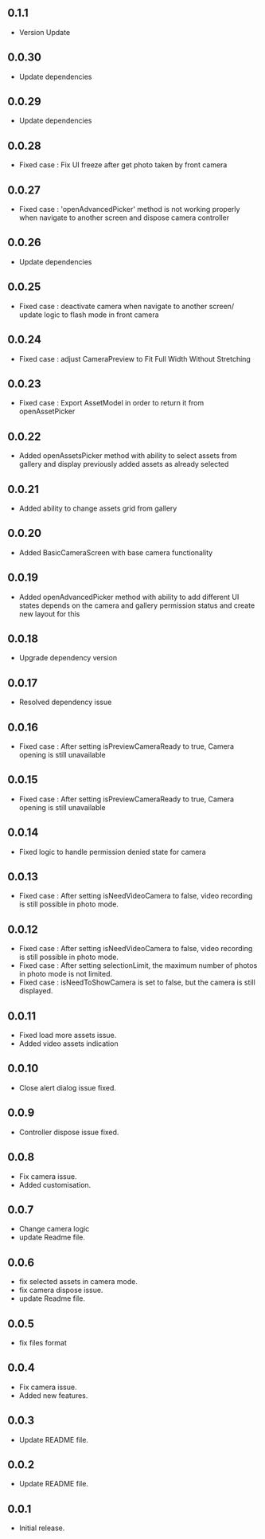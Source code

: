 
## 0.1.1
- Version Update

## 0.0.30
- Update dependencies

## 0.0.29
- Update dependencies

## 0.0.28
- Fixed case : Fix UI freeze after get photo taken by front camera

## 0.0.27
- Fixed case : 'openAdvancedPicker' method is not working properly when navigate to another screen and dispose camera controller

## 0.0.26
- Update dependencies

## 0.0.25
- Fixed case : deactivate camera when navigate to another screen/ update logic to flash mode in front camera

## 0.0.24
- Fixed case : adjust CameraPreview to Fit Full Width Without Stretching

## 0.0.23
- Fixed case : Export AssetModel in order to return it from openAssetPicker

## 0.0.22
- Added openAssetsPicker method with ability to select assets from gallery and display previously added assets as already selected

## 0.0.21
- Added ability to change assets grid from gallery

## 0.0.20
- Added BasicCameraScreen with base camera functionality

## 0.0.19
- Added openAdvancedPicker method with ability to add different UI states depends on the camera and gallery permission status and create new layout for this

## 0.0.18
- Upgrade dependency version

## 0.0.17
- Resolved dependency issue

## 0.0.16
- Fixed case : After setting isPreviewCameraReady to true, Camera opening is still unavailable

## 0.0.15
- Fixed case : After setting isPreviewCameraReady to true, Camera opening is still unavailable

## 0.0.14
- Fixed logic to handle permission denied state for camera

## 0.0.13
- Fixed case : After setting isNeedVideoCamera to false, video recording is still possible in photo mode.

## 0.0.12
- Fixed case : After setting isNeedVideoCamera to false, video recording is still possible in photo mode.
- Fixed case : After setting selectionLimit, the maximum number of photos in photo mode is not limited.
- Fixed case : isNeedToShowCamera is set to false, but the camera is still displayed.

## 0.0.11
- Fixed load more assets issue.
- Added video assets indication

## 0.0.10
- Close alert dialog issue fixed.

## 0.0.9
- Controller dispose issue fixed.

## 0.0.8
* Fix camera issue.
* Added customisation.

## 0.0.7
* Change camera logic
* update Readme file.

## 0.0.6
* fix selected assets in camera mode.
* fix camera dispose issue.
* update Readme file.

## 0.0.5
* fix files format

## 0.0.4
* Fix camera issue.
* Added new features.

## 0.0.3
* Update README file.

## 0.0.2
* Update README file.

## 0.0.1
* Initial release.
